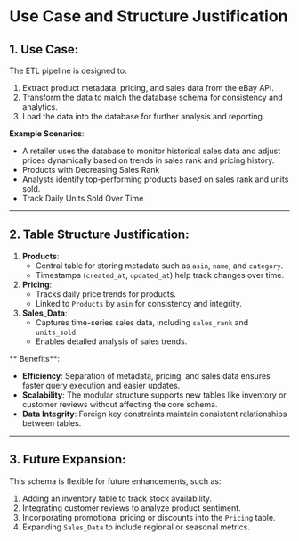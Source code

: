 # Use Case and Structure Justification

## 1. Use Case:
The ETL pipeline is designed to:
1. Extract product metadata, pricing, and sales data from the eBay API.
2. Transform the data to match the database schema for consistency and analytics.
3. Load the data into the database for further analysis and reporting.

**Example Scenarios**:
- A retailer uses the database to monitor historical sales data and adjust prices dynamically based on trends in sales rank and pricing history.
- Products with Decreasing Sales Rank
- Analysts identify top-performing products based on sales rank and units sold.
- Track Daily Units Sold Over Time

---

## 2. Table Structure Justification:
1. **Products**:
   - Central table for storing metadata such as `asin`, `name`, and `category`.
   - Timestamps (`created_at`, `updated_at`) help track changes over time.
2. **Pricing**:
   - Tracks daily price trends for products.
   - Linked to `Products` by `asin` for consistency and integrity.
3. **Sales_Data**:
   - Captures time-series sales data, including `sales_rank` and `units_sold`.
   - Enables detailed analysis of sales trends.

** Benefits**:
- **Efficiency**: Separation of metadata, pricing, and sales data ensures faster query execution and easier updates.
- **Scalability**: The modular structure supports new tables like inventory or customer reviews without affecting the core schema.
- **Data Integrity**: Foreign key constraints maintain consistent relationships between tables.

---

## 3. Future Expansion:
This schema is flexible for future enhancements, such as:
1. Adding an inventory table to track stock availability.
2. Integrating customer reviews to analyze product sentiment.
3. Incorporating promotional pricing or discounts into the `Pricing` table.
4. Expanding `Sales_Data` to include regional or seasonal metrics.
